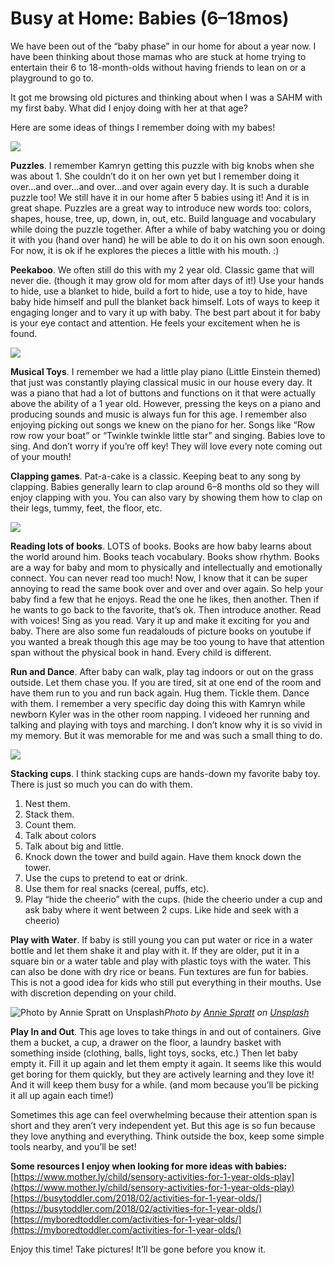 <!-- @@master = blog-template.html
{"title":"Busy at Home: Babies (6-18 mos)", "description":"We have been out of the “baby phase” in our home for about a year now. I have been thinking about those mamas who are stuck at home trying to entertain their 6 to 18-month-olds without having friends to lean on or a playground to go to.","imageurl":"https://miro.medium.com/max/1400/1*gewZkLqAEsSqXovT7d83Wg.jpeg", "url":"https://thedeliberatefamily.com/busy-at-home-babies", "topic":"Parenting", "author":"Katrina Seamons", "date":"4/7/2020"}
-->

<!-- @@block = blog-post-->

# Busy at Home: Babies (6–18mos)

We have been out of the “baby phase” in our home for about a year now. I have been thinking about those mamas who are stuck at home trying to entertain their 6 to 18-month-olds without having friends to lean on or a playground to go to.

It got me browsing old pictures and thinking about when I was a SAHM with my first baby. What did I enjoy doing with her at that age?

Here are some ideas of things I remember doing with my babes!

![](https://cdn-images-1.medium.com/max/2000/1*_366M1XJxztVKTVEl0C3FA.png)

**Puzzles**. I remember Kamryn getting this puzzle with big knobs when she was about 1. She couldn’t do it on her own yet but I remember doing it over…and over…and over…and over again every day. It is such a durable puzzle too! We still have it in our home after 5 babies using it! And it is in great shape. 
Puzzles are a great way to introduce new words too: colors, shapes, house, tree, up, down, in, out, etc. Build language and vocabulary while doing the puzzle together. After a while of baby watching you or doing it with you (hand over hand) he will be able to do it on his own soon enough. For now, it is ok if he explores the pieces a little with his mouth. :)

**Peekaboo**. We often still do this with my 2 year old. Classic game that will never die. (though it may grow old for mom after days of it!) Use your hands to hide, use a blanket to hide, build a fort to hide, use a toy to hide, have baby hide himself and pull the blanket back himself. Lots of ways to keep it engaging longer and to vary it up with baby. The best part about it for baby is your eye contact and attention. He feels your excitement when he is found.

![](https://cdn-images-1.medium.com/max/2000/1*sXiUsgXdfKwNGdUdG2jyDg.png)

**Musical Toys**. I remember we had a little play piano (Little Einstein themed) that just was constantly playing classical music in our house every day. It was a piano that had a lot of buttons and functions on it that were actually above the ability of a 1 year old. However, pressing the keys on a piano and producing sounds and music is always fun for this age. I remember also enjoying picking out songs we knew on the piano for her. Songs like “Row row row your boat” or “Twinkle twinkle little star” and singing. Babies love to sing. And don’t worry if you’re off key! They will love every note coming out of your mouth!

**Clapping games**. Pat-a-cake is a classic. Keeping beat to any song by clapping. Babies generally learn to clap around 6–8 months old so they will enjoy clapping with you. You can also vary by showing them how to clap on their legs, tummy, feet, the floor, etc.

![](https://cdn-images-1.medium.com/max/2000/1*G5GyzTcUe5MP3kjJs5AqvQ.png)

**Reading lots of books**. LOTS of books. Books are how baby learns about the world around him. Books teach vocabulary. Books show rhythm. Books are a way for baby and mom to physically and intellectually and emotionally connect. You can never read too much!
Now, I know that it can be super annoying to read the same book over and over and over again. So help your baby find a few that he enjoys. Read the one he likes, then another. Then if he wants to go back to the favorite, that’s ok. Then introduce another. 
Read with voices! Sing as you read. Vary it up and make it exciting for you and baby. 
There are also some fun readalouds of picture books on youtube if you wanted a break though this age may be too young to have that attention span without the physical book in hand. Every child is different.

**Run and Dance**. After baby can walk, play tag indoors or out on the grass outside. Let them chase you. If you are tired, sit at one end of the room and have them run to you and run back again. Hug them. Tickle them. Dance with them. I remember a very specific day doing this with Kamryn while newborn Kyler was in the other room napping. I videoed her running and talking and playing with toys and marching. I don’t know why it is so vivid in my memory. But it was memorable for me and was such a small thing to do.

![](https://cdn-images-1.medium.com/max/2000/1*8nn61xvCte4YWWaoWqm1Bw.png)

**Stacking cups**. I think stacking cups are hands-down my favorite baby toy. There is just so much you can do with them.

1. Nest them.
2. Stack them.
3. Count them.
4. Talk about colors
5. Talk about big and little.
6. Knock down the tower and build again. Have them knock down the tower.
7. Use the cups to pretend to eat or drink.
8. Use them for real snacks (cereal, puffs, etc).
9. Play “hide the cheerio” with the cups. (hide the cheerio under a cup and ask baby where it went between 2 cups. Like hide and seek with a cheerio)

**Play with Water**. If baby is still young you can put water or rice in a water bottle and let them shake it and play with it. If they are older, put it in a square bin or a water table and play with plastic toys with the water. This can also be done with dry rice or beans. Fun textures are fun for babies. This is not a good idea for kids who still put everything in their mouths. Use with discretion depending on your child.

![Photo by [Annie Spratt](https://unsplash.com/@anniespratt?utm_source=unsplash&utm_medium=referral&utm_content=creditCopyText) on [Unsplash](https://unsplash.com/s/photos/baby-laundry-basket?utm_source=unsplash&utm_medium=referral&utm_content=creditCopyText)](https://cdn-images-1.medium.com/max/16512/1*n_SJ5T2K-XIEn3SlHMJXWQ.jpeg)*Photo by [Annie Spratt](https://unsplash.com/@anniespratt?utm_source=unsplash&utm_medium=referral&utm_content=creditCopyText) on [Unsplash](https://unsplash.com/s/photos/baby-laundry-basket?utm_source=unsplash&utm_medium=referral&utm_content=creditCopyText)*

**Play In and Out**. This age loves to take things in and out of containers. Give them a bucket, a cup, a drawer on the floor, a laundry basket with something inside (clothing, balls, light toys, socks, etc.) Then let baby empty it. Fill it up again and let them empty it again. 
It seems like this would get boring for them quickly, but they are actively learning and they love it! And it will keep them busy for a while. (and mom because you’ll be picking it all up again each time!)

Sometimes this age can feel overwhelming because their attention span is short and they aren’t very independent yet. But this age is so fun because they love anything and everything. Think outside the box, keep some simple tools nearby, and you’ll be set!

**Some resources I enjoy when looking for more ideas with babies:**
[https://www.mother.ly/child/sensory-activities-for-1-year-olds-play](https://www.mother.ly/child/sensory-activities-for-1-year-olds-play)
[https://busytoddler.com/2018/02/activities-for-1-year-olds/](https://busytoddler.com/2018/02/activities-for-1-year-olds/)
[https://myboredtoddler.com/activities-for-1-year-olds/](https://myboredtoddler.com/activities-for-1-year-olds/)

Enjoy this time! Take pictures! It’ll be gone before you know it.
